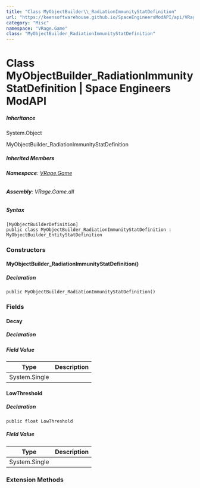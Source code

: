 ```yaml
---
title: "Class MyObjectBuilder\\_RadiationImmunityStatDefinition"
url: "https://keensoftwarehouse.github.io/SpaceEngineersModAPI/api/VRage.Game.MyObjectBuilder_RadiationImmunityStatDefinition.html"
category: "Misc"
namespace: "VRage.Game"
class: "MyObjectBuilder_RadiationImmunityStatDefinition"
---
```


# Class MyObjectBuilder\_RadiationImmunityStatDefinition | Space Engineers ModAPI

##### Inheritance

System.Object

MyObjectBuilder\_RadiationImmunityStatDefinition

##### Inherited Members

###### **Namespace**: [VRage.Game](https://keensoftwarehouse.github.io/SpaceEngineersModAPI/api/VRage.Game.html)

###### **Assembly**: VRage.Game.dll

##### Syntax

```
[MyObjectBuilderDefinition]
public class MyObjectBuilder_RadiationImmunityStatDefinition : MyObjectBuilder_EntityStatDefinition
```

### Constructors

#### MyObjectBuilder\_RadiationImmunityStatDefinition()

##### Declaration

```
public MyObjectBuilder_RadiationImmunityStatDefinition()
```

### Fields

#### Decay

##### Declaration

##### Field Value

| Type | Description |
| --- | --- |
| System.Single |     |

#### LowThreshold

##### Declaration

```
public float LowThreshold
```

##### Field Value

| Type | Description |
| --- | --- |
| System.Single |     |

### Extension Methods
